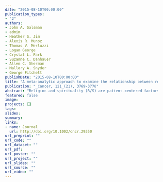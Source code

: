 ```yaml
---
date: "2015-08-10T00:00:00"
publication_types:
- "2"
authors:
- John A. Salsman
- admin
- Heather S. Jim
- Alexis R. Munoz
- Thomas V. Merluzzi
- Logan George
- Crystal L. Park
- Suzanne C. Danhauer
- Allen C. Sherman
- Mallory A. Snyder
- George Fitchett
publishDate: "2015-08-10T00:00:00"
title: "A meta-analytic approach to examine the relationship between religion/spirituality and mental health in cancer"
publication: "_Cancer, 121_(21), 3769-3778"
abstract: "Religion and spirituality (R/S) are patient-centered factors and often are resources for managing the emotional sequelae of the cancer experience. Studies investigating the correlation between R/S (eg, beliefs, experiences, coping) and mental health (eg, depression, anxiety, well being) in cancer have used very heterogeneous measures and have produced correspondingly inconsistent results. A meaningful synthesis of these findings has been lacking; thus, the objective of this review was to conduct a meta-analysis of the research on R/S and mental health. Four electronic databases were systematically reviewed, and 2073 abstracts met initial selection criteria. Reviewer pairs applied standardized coding schemes to extract indices of the correlation between R/S and mental health. In total, 617 effect sizes from 148 eligible studies were synthesized using meta-analytic generalized estimating equations, and subgroup analyses were performed to examine moderators of effects. The estimated mean correlation (Fisher z) was 0.19 (95% confidence interval [CI], 0.16-0.23), which varied as a function of R/S dimensions: affective R/S (z=0.38; 95% CI, 0.33-0.43), behavioral R/S (z=0.03; 95% CI, 20.02-0.08), cognitive R/S (z=0.10; 95% CI, 0.06-0.14), and ‘other’ R/S (z=0.08; 95% CI, 0.03-0.13). Aggregate, study-level demographic and clinical factors were not predictive of the relation between R/S and mental health. There was little indication of publication or reporting biases. The correlation between R/S and mental health generally was positive. The strength of that correlation was modest and varied as a function of the R/S dimensions and mental health domains assessed. The identification of optimal R/S measures and more sophisticated methodological approaches are needed to advance research."
featured: false
image: 
projects: []
tags: 
slides: 
summary: 
links:
- name: Journal
  url: http://doi.org/10.1002/cncr.29350
url_preprint: ""
url_code: ""
url_dataset: ""
url_pdf: 
url_poster: ""
url_project: ""
url_slides: ""
url_source: ""
url_video: ""
---
```


